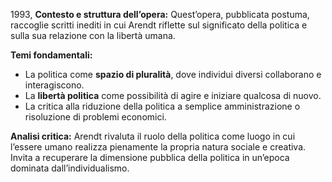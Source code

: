 1993, **Contesto e struttura dell’opera:** Quest’opera, pubblicata postuma, raccoglie scritti inediti in cui Arendt riflette sul significato della politica e sulla sua relazione con la libertà umana.

**Temi fondamentali:**

- La politica come **spazio di pluralità**, dove individui diversi collaborano e interagiscono.
- La **libertà politica** come possibilità di agire e iniziare qualcosa di nuovo.
- La critica alla riduzione della politica a semplice amministrazione o risoluzione di problemi economici.

**Analisi critica:** Arendt rivaluta il ruolo della politica come luogo in cui l’essere umano realizza pienamente la propria natura sociale e creativa. Invita a recuperare la dimensione pubblica della politica in un’epoca dominata dall’individualismo.